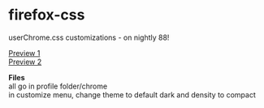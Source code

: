 # firefox-css
userChrome.css customizations - on nightly 88!</br>

[Preview 1](https://i.imgur.com/EnfS8C7.png)</br>
[Preview 2](https://i.imgur.com/kS6w351.png)

**Files**</br>
all go in profile folder/chrome</br>
in customize menu, change theme to default dark and density to compact
